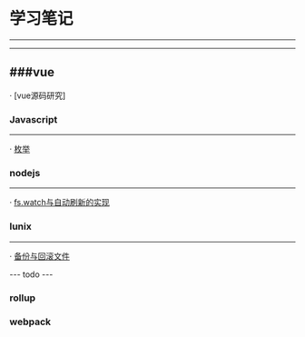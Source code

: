 # 学习笔记

---
---


###vue
---

· [vue源码研究]


### Javascript
---

· [枚举](/201711/enmuerable.md)

### nodejs
---

· [fs.watch与自动刷新的实现](/201903/watchFile.md)


### lunix
---

· [备份与回滚文件](/201711/copyandroll.md)



--- todo ---

### rollup

### webpack


